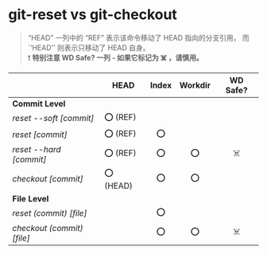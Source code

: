 # git-reset vs git-checkout

> “HEAD” 一列中的 “REF” 表示该命令移动了 HEAD 指向的分支引用，
> 而`‘HEAD’' 则表示只移动了 HEAD 自身。   
> :exclamation: **特别注意 WD Safe? 一列 - 如果它标记为 :skull_and_crossbones: ，请慎用。**

|                            | HEAD       | Index | Workdir | WD Safe?               |
| -------------------------- | ---------- | :---: | :-----: | :--------------------: |
| **Commit Level**           |            |       |         |                        |
| *reset --soft [commit]*    | :o: (REF)  |       |         |                        |
| *reset [commit]*           | :o: (REF)  | :o:   |         |                        |
| *reset --hard [commit]*    | :o: (REF)  | :o:   | :o:     | :skull_and_crossbones: |
| *checkout [commit]*        | :o: (HEAD) | :o:   | :o:     |                        |
| **File Level**             |            |       |         |                        |
| *reset (commit) [file]*    |            | :o:   |         |                        |
| *checkout (commit) [file]* |            | :o:   | :o:     | :skull_and_crossbones: |

